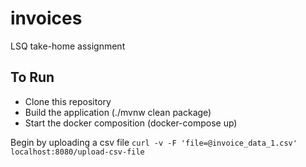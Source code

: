 # invoices
LSQ take-home assignment

## To Run

- Clone this repository
- Build the application (./mvnw clean package)
- Start the docker composition (docker-compose up)

Begin by uploading a csv file 
```curl -v -F 'file=@invoice_data_1.csv' localhost:8080/upload-csv-file```

